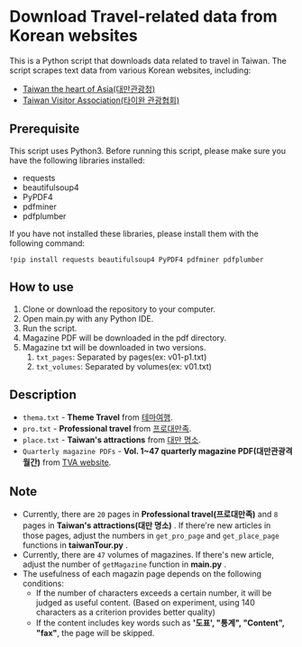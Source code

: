 # Download Travel-related data from Korean websites

This is a Python script that downloads data related to travel in Taiwan. The script scrapes text data from various Korean websites, including:

- [Taiwan the heart of Asia(대만관광청)](https://www.taiwantour.or.kr)
- [Taiwan Visitor Association(타이완 관광협회)](http://www.tva.org.tw)

## Prerequisite

This script uses Python3. Before running this script, please make sure you have the following libraries installed:

- requests
- beautifulsoup4
- PyPDF4
- pdfminer
- pdfplumber

If you have not installed these libraries, please install them with the following command:

`!pip install requests beautifulsoup4 PyPDF4 pdfminer pdfplumber`

## How to use

1. Clone or download the repository to your computer.
2. Open main.py with any Python IDE.
3. Run the script.
4. Magazine PDF will be downloaded in the pdf directory.
5. Magazine txt will be downloaded in two versions.
   1. `txt_pages`: Separated by pages(ex: v01-p1.txt)
   2. `txt_volumes`: Separated by volumes(ex: v01.txt)

## Description

- `thema.txt` - **Theme Travel** from [테마여행](https://www.taiwantour.or.kr/bbs/board.php?bo_table=m08_01&sca=%ED%9C%B4%EC%96%91).
- `pro.txt` - **Professional travel** from [프로대만족](https://www.taiwantour.or.kr/bbs/board.php?bo_table=m03).
- `place.txt` - **Taiwan's attractions** from [대만 명소](https://www.taiwantour.or.kr/bbs/board.php?bo_table=m03).
- `Quarterly magazine PDFs` - **Vol. 1~47 quarterly magazine PDF(대만관광격월간)** from [TVA website](http://www.tva.org.tw).

## Note

- Currently, there are `20` pages in **Professional travel(프로대만족)** and `8` pages in **Taiwan's attractions(대만 명소)** . If there're new articles in those pages, adjust the numbers in `get_pro_page` and `get_place_page` functions in **taiwanTour.py** .
- Currently, there are `47` volumes of magazines. If there's new article, adjust the number of `getMagazine` function in **main.py** .
- The usefulness of each magazin page depends on the following conditions:
    - If the number of characters exceeds a certain number, it will be judged as useful content. (Based on experiment, using 140 characters as a criterion provides better quality)
    - If the content includes key words such as **'도표', "통계", "Content", "fax"**, the page will be skipped.
